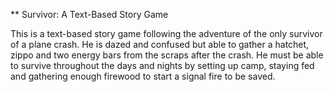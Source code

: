 ** Survivor: A Text-Based Story Game

This is a text-based story game following the adventure of the only survivor of a plane crash. He is dazed and confused but able to gather a hatchet, zippo and two energy bars from the scraps after the crash. He must be able to survive throughout the days and nights by setting up camp, staying fed and gathering enough firewood to start a signal fire to be saved. 